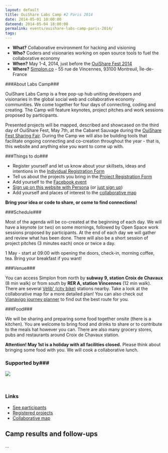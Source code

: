 ```yaml
---
layout: default
title: OuiShare Labs Camp #2 Paris 2014
date: 2014-05-01 10:00:00
dateend: 2014-05-04 18:00:00
permalink: events/ouishare-labs-camp-paris-2014/
tags: 
---
```


<ul class="nostyle"><li><strong>What?</strong> Collaborative environment for hacking and visioning<br /></li>
<li><strong>Who?</strong> Coders and visionaries working on open source tools to fuel the collaborative economy<br /></li>
<li><strong>When?</strong> May 1-4, 2014, just before the <a href="http://www.ouisharefest.com/">OuiShare Fest 2014</a><br /></li>
<li><strong>Where?</strong> <a href="http://simplon.co/">Simplon.co</a> - 55 rue de Vincennes, 93100 Montreuil, Île-de-France </li></ul>

###About Labs Camp###

OuiShare Labs Camp is a free pop-up hub uniting developers and visionaries in the global social web and collaborative economy communities. We come together for four days of connecting, coding and creating. The Camp will feature keynotes, project pitches and work sessions proposed by participants.
<!--break-->
Presented projects will be mapped, described and showcased on the third day of OuiShare Fest, May 7th, at the Cabaret Sauvage during the [OuiShare Fest Sharing Fair](http://ouisharefest.com/program#_sharing_fair). During the Camp we will also be building tools that facilitate ongoing connecting and co-creation throughout the year - that is, this website and anything else you want to come up with.

###Things to do###

* Register yourself and let us know about your skillsets, ideas and intentions in the [Individual Registration Form](http://goo.gl/0RPBeQ) 
* Tell us about the projects you bring in the [Project Registration Form](http://goo.gl/23Tjb5) 
* Add yourself to the [Facebook event](https://www.facebook.com/events/248376575333608/)
* [Sign up on this website with Persona](http://labs.ouishare.net/user) (or [just sign up](http://labs.ouishare.net/user/register)) 
* Add yourself and places of interest to the [collaborative map](http://goo.gl/maps/DQpCi)

**Bring your idea or code to share, or come to find connections!**

###Schedule###

Most of the agenda will be co-created at the beginning of each day. We will have a keynote (or two) on some mornings, followed by Open Space work sessions proposed by participants. At the end of each day we will gather and review what has been done. There will also be a short session of project pitches (3 minutes each) once or twice a day.

1 May - start at 09:00 with opening the doors, check-in, morning coffee, tea. Bring your breakfast if you want!

###Venue###

You can access Simplon from north by **subway 9, station Croix de Chavaux** (8 min walk) or from south by **RER A, station Vincennes** (12 min walk). There are several [Vélib' (city bike)](http://en.velib.paris.fr/) stations nearby. Take a look at the collaborative map for a more detailed plan! You can also check out [Vianavigo journey planner](http://vianavigo.com/en/routes-district-maps/) to find out the best route for you.

###Food###

We will be sharing and preparing some food together onsite (there is a kitchen). You are welcome to bring food and drinks to share or to contribute to the meals hat however you can. 
There are also many grocery stores, pubs and restaurants around Croix de Chavaux station. 

**Attention! May 1st is a holiday with all facilities closed.** Please think about bringing some food with you. We will cook a collaborative lunch.

### Supported by###
<p><a href="http://simplon.co" target="_blank"><img src="https://24.media.tumblr.com/21fc339d0ed0281bed3b523d59094523/tumblr_m3td7oJ9qb1ro7srco4_r1_250.png" border="0" /></a></p>
<p>&nbsp;</p>


### Links

- [See participants](http://goo.gl/yo2apJ)
- [Registered projects](http://goo.gl/liZrsB)
- [Collaborative map](http://goo.gl/maps/DQpCi)

## Camp results and follow-ups

...